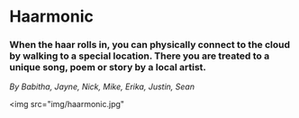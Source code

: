 # Haarmonic

### When the haar rolls in, you can physically connect to the cloud by walking to a special location. There you are treated to a unique song, poem or story by a local artist.

*By Babitha, Jayne, Nick, Mike, Erika, Justin, Sean* 

<img src="img/haarmonic.jpg"
